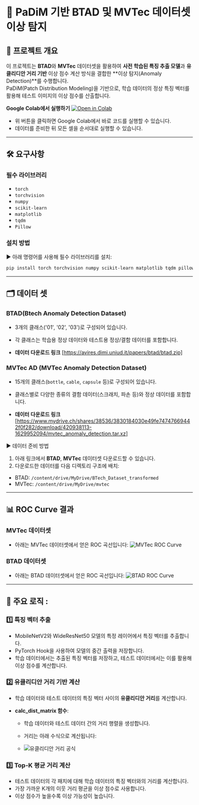 # 🚀 **PaDiM 기반 BTAD 및 MVTec 데이터셋 이상 탐지**

## 📖 **프로젝트 개요**
이 프로젝트는 **BTAD**와 **MVTec** 데이터셋을 활용하여 **사전 학습된 특징 추출 모델**과 **유클리디안 거리 기반** 이상 점수 계산 방식을 결합한 **이상 탐지(Anomaly Detection)**를 수행합니다.  
PaDiM(Patch Distribution Modeling)을 기반으로, 학습 데이터의 정상 특징 벡터를 활용해 테스트 이미지의 이상 점수를 산출합니다.

**Google Colab에서 실행하기** 
[![Open in Colab](https://colab.research.google.com/assets/colab-badge.svg)](https://colab.research.google.com/drive/12qrIF3lPCsk0QGX_n5iFEd_Q1WHu-_JT?usp=drive_link)
- 위 버튼을 클릭하면 Google Colab에서 바로 코드를 실행할 수 있습니다.
- 데이터를 준비한 뒤 모든 셀을 순서대로 실행할 수 있습니다.

---

## 🛠️ **요구사항**
### **필수 라이브러리**
- `torch`
- `torchvision`
- `numpy`
- `scikit-learn`
- `matplotlib`
- `tqdm`
- `Pillow`

### **설치 방법**
▶️ 아래 명령어를 사용해 필수 라이브러리를 설치:
```bash
pip install torch torchvision numpy scikit-learn matplotlib tqdm pillow
```

---

## 🗂️ **데이터 셋**
### **BTAD(Btech Anomaly Detection Dataset)**
- 3개의 클래스('01', '02', '03')로 구성되어 있습니다.
- 각 클래스는 학습용 정상 데이터와 테스트용 정상/결함 데이터를 포함합니다.
  
- **데이터 다운로드 링크**
  [https://avires.dimi.uniud.it/papers/btad/btad.zip]

### **MVTec AD (MVTec Anomaly Detection Dataset)**
- 15개의 클래스(`bottle`, `cable`, `capsule` 등)로 구성되어 있습니다.
- 클래스별로 다양한 종류의 결함 데이터(스크래치, 파손 등)와 정상 데이터를 포함합니다.
  
- **데이터 다운로드 링크**
  [https://www.mydrive.ch/shares/38536/3830184030e49fe74747669442f0f282/download/420938113-1629952094/mvtec_anomaly_detection.tar.xz]

▶️ 데이터 준비 방법
1. 아래 링크에서 **BTAD**, **MVTec** 데이터셋 다운로드할 수 있습니다.
2. 다운로드한 데이터를 다음 디렉토리 구조에 배치:
 - BTAD: `/content/drive/MyDrive/BTech_Dataset_transformed`
 - MVTec: `/content/drive/MyDrive/mvtec`

---

## 📊 **ROC Curve 결과**
### **MVTec 데이터셋**
- 아래는 MVTec 데이터셋에서 얻은 ROC 곡선입니다:
![MVTec ROC Curve](https://drive.google.com/uc?id=1_8B5ggMThg3xxwX4IUfi8eEKVuhcdQPB)

### **BTAD 데이터셋**
- 아래는 BTAD 데이터셋에서 얻은 ROC 곡선입니다:
![BTAD ROC Curve](https://drive.google.com/uc?id=1mVNLymYeTg8ri6Q1wzsFmp1mZTIWx-M5)

---

## 🧠 **주요 로직** :

### 1️⃣ 특징 벡터 추출
- MobileNetV2와 WideResNet50 모델의 특정 레이어에서 특징 벡터를 추출합니다.
- PyTorch Hook을 사용하여 모델의 중간 출력을 저장합니다.
- 학습 데이터에서는 추출된 특징 벡터를 저장하고, 테스트 데이터에서는 이를 활용해 이상 점수를 계산합니다.

### 2️⃣ **유클리디안 거리 기반 계산**
- 학습 데이터와 테스트 데이터의 특징 벡터 사이의 **유클리디안 거리**를 계산합니다.

- **calc_dist_matrix 함수**:
  - 학습 데이터와 테스트 데이터 간의 거리 행렬을 생성합니다.
  - 거리는 아래 수식으로 계산됩니다:

  - ![유클리디안 거리 공식](https://latex.codecogs.com/png.latex?d(x,y)%20=%20\sqrt{\sum_{i}(x_i%20-%20y_i)^2})


### 3️⃣ Top-K 평균 거리 계산
- 테스트 데이터의 각 패치에 대해 학습 데이터의 특징 벡터와의 거리를 계산합니다.
- 가장 가까운 K개의 이웃 거리 평균을 이상 점수로 사용합니다.
- 이상 점수가 높을수록 이상 가능성이 높습니다.

